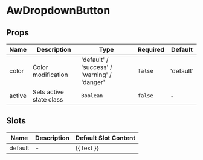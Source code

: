 # AwDropdownButton

## Props

<!-- @vuese:AwDropdownButton:props:start -->
|Name|Description|Type|Required|Default|
|---|---|---|---|---|
|color|Color modification|'default' / 'success' / 'warning' / 'danger'|`false`|'default'|
|active|Sets active state class|`Boolean`|`false`|-|

<!-- @vuese:AwDropdownButton:props:end -->


## Slots

<!-- @vuese:AwDropdownButton:slots:start -->
|Name|Description|Default Slot Content|
|---|---|---|
|default|-|{{ text }}|

<!-- @vuese:AwDropdownButton:slots:end -->



